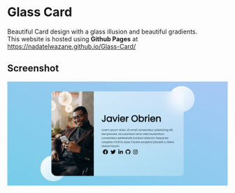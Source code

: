 # Glass Card  
Beautiful Card design with a glass illusion and beautiful gradients.  
This website is hosted using **Github Pages** at https://nadatelwazane.github.io/Glass-Card/
## Screenshot
![screenshot of a young man's profile](./images/screenshot.png)
